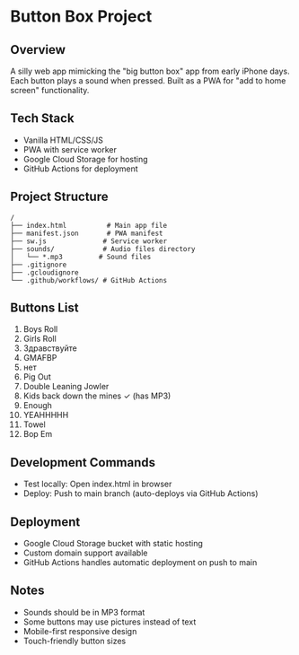 # Button Box Project

## Overview
A silly web app mimicking the "big button box" app from early iPhone days. Each button plays a sound when pressed. Built as a PWA for "add to home screen" functionality.

## Tech Stack
- Vanilla HTML/CSS/JS
- PWA with service worker
- Google Cloud Storage for hosting
- GitHub Actions for deployment

## Project Structure
```
/
├── index.html          # Main app file
├── manifest.json       # PWA manifest
├── sw.js              # Service worker
├── sounds/            # Audio files directory
│   └── *.mp3         # Sound files
├── .gitignore
├── .gcloudignore
└── .github/workflows/ # GitHub Actions
```

## Buttons List
1. Boys Roll
2. Girls Roll
3. Здравствуйте
4. GMAFBP
5. нет
6. Pig Out
7. Double Leaning Jowler
8. Kids back down the mines ✓ (has MP3)
9. Enough
10. YEAHHHHH
11. Towel
12. Bop Em

## Development Commands
- Test locally: Open index.html in browser
- Deploy: Push to main branch (auto-deploys via GitHub Actions)

## Deployment
- Google Cloud Storage bucket with static hosting
- Custom domain support available
- GitHub Actions handles automatic deployment on push to main

## Notes
- Sounds should be in MP3 format
- Some buttons may use pictures instead of text
- Mobile-first responsive design
- Touch-friendly button sizes